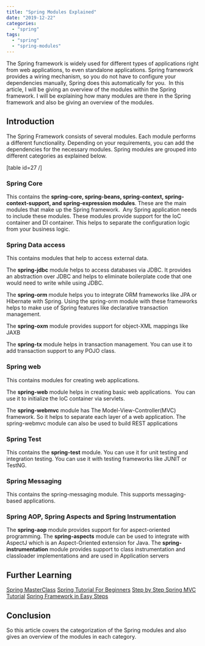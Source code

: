 ```yaml
---
title: "Spring Modules Explained"
date: "2019-12-22"
categories: 
  - "spring"
tags: 
  - "spring"
  - "spring-modules"
---
```


The Spring framework is widely used for different types of applications right from web applications, to even standalone applications. Spring framework provides a wiring mechanism, so you do not have to configure your dependencies manually, Spring does this automatically for you.  In this article, I will be giving an overview of the modules within the Spring framework. I will be explaining how many modules are there in the Spring framework and also be giving an overview of the modules.

## Introduction

The Spring Framework consists of several modules. Each module performs a different functionality. Depending on your requirements, you can add the dependencies for the necessary modules. Spring modules are grouped into different categories as explained below.

\[table id=27 /\]

### Spring Core

This contains the **spring-core, spring-beans, spring-context, spring-context-support, and spring-expression modules**. These are the main modules that make up the Spring framework.  Any Spring application needs to include these modules. These modules provide support for the IoC container and DI container. This helps to separate the configuration logic from your business logic.

### Spring Data access

This contains modules that help to access external data.

The **spring-jdbc** module helps to access databases via JDBC. It provides an abstraction over JDBC and helps to eliminate boilerplate code that one would need to write while using JDBC.

The **spring-orm** module helps you to integrate ORM frameworks like JPA or Hibernate with Spring. Using the spring-orm module with these frameworks helps to make use of Spring features like declarative transaction management.

The **spring-oxm** module provides support for object-XML mappings like JAXB

The **spring-tx** module helps in transaction management. You can use it to add transaction support to any POJO class.

### Spring web

This contains modules for creating web applications.

The **spring-web** module helps in creating basic web applications.  You can use it to initialize the IoC container via servlets.

The **spring-webmvc** module has The Model-View-Controller(MVC) framework. So it helps to separate each layer of a web application. The spring-webmvc module can also be used to build REST applications

### Spring Test

This contains the **spring-test** module. You can use it for unit testing and integration testing. You can use it with testing frameworks like JUNIT or TestNG.

### Spring Messaging

This contains the spring-messaging module. This supports messaging-based applications.

### Spring AOP, Spring Aspects and Spring Instrumentation

The **spring-aop** module provides support for for aspect-oriented programming. The **spring-aspects** module can be used to integrate with AspectJ which is an Aspect-Oriented extension for Java. The **spring-instrumentation** module provides support to class instrumentation and classloader implementations and are used in Application servers

## Further Learning

[Spring MasterClass](https://click.linksynergy.com/deeplink?id=MnzIZAZNE5Y&mid=39197&murl=https%3A%2F%2Fwww.udemy.com%2Fcourse%2Fjava-spring-framework-masterclass%2F) [Spring Tutorial For Beginners](https://click.linksynergy.com/deeplink?id=MnzIZAZNE5Y&mid=39197&murl=https%3A%2F%2Fwww.udemy.com%2Fcourse%2Fspring-tutorial-for-beginners%2F) [Step by Step Spring MVC Tutorial](https://click.linksynergy.com/deeplink?id=MnzIZAZNE5Y&mid=39197&murl=https%3A%2F%2Fwww.udemy.com%2Fcourse%2Fspring-mvc-tutorial-for-beginners-step-by-step%2F) [Spring Framework in Easy Steps](https://click.linksynergy.com/deeplink?id=MnzIZAZNE5Y&mid=39197&murl=https%3A%2F%2Fwww.udemy.com%2Fcourse%2Fspringframeworkineasysteps%2F)

## Conclusion

So this article covers the categorization of the Spring modules and also gives an overview of the modules in each category.
